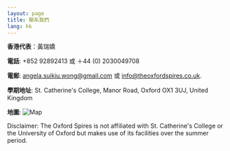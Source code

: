 ```yaml
---
layout: page
title: 聯系我們
lang: hk
---
```


**香港代表**：黃瑞嬌

**電話**: +852 92892413 或 ＋44 (0) 2030049708

**電郵**: [angela.suikiu.wong@gmail.com](angela.suikiu.wong@gmail.com) 或 [info@theoxfordspires.co.uk](info@theoxfordspires.co.uk).

**學期地址**: St. Catherine's College, Manor Road, Oxford OX1 3UJ, United Kingdom

**地圖**:
![Map](http://kosrae.stcatz.ox.ac.uk/modules/ckeditor/ckfinder/userfiles/files/Col_02A3_1080.jpg)


<p class="message">
Disclaimer: The Oxford Spires is not affiliated with St. Catherine's College or the University of Oxford but makes use of its facilities over the summer period.
</p>

